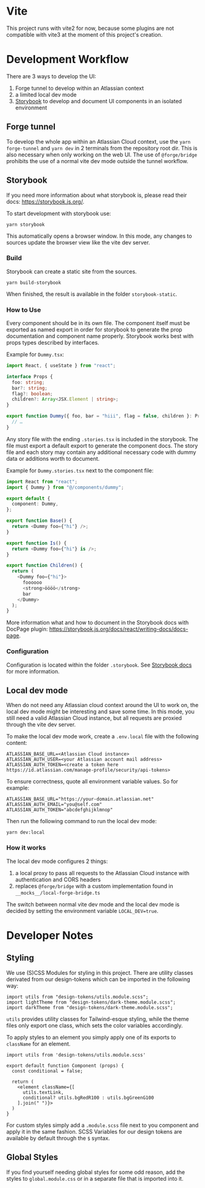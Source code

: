 # Vite

This project runs with vite2 for now, because some plugins are not compatible with vite3 at the moment of this project's creation.

# Development Workflow

There are 3 ways to develop the UI:

1. Forge tunnel to develop within an Atlassian context
2. a limited local dev mode
3. [Storybook](https://storybook.js.org/) to develop and document UI components in an isolated environment

## Forge tunnel

To develop the whole app within an Atlassian Cloud context, use the `yarn forge-tunnel` and `yarn dev` in 2 terminals from the repository root dir.
This is also necessary when only working on the web UI.
The use of `@forge/bridge` prohibits the use of a normal vite dev mode outside the tunnel workflow.

## Storybook

If you need more information about what storybook is, please read their docs: https://storybook.js.org/.

To start development with storybook use:

```
yarn storybook
```

This automatically opens a browser window.
In this mode, any changes to sources update the browser view like the vite dev server.

### Build

Storybook can create a static site from the sources.

```
yarn build-storybook
```

When finished, the result is available in the folder `storybook-static`.

### How to Use

Every component should be in its own file.
The component itself must be exported as named export in order for storybook to generate the prop documentation and component name properly.
Storybook works best with props types described by interfaces.

Example for `Dummy.tsx`:

```typescript jsx
import React, { useState } from "react";

interface Props {
  foo: string;
  bar?: string;
  flag?: boolean;
  children?: Array<JSX.Element | string>;
}

export function Dummy({ foo, bar = "hiii", flag = false, children }: Props) {
  // …
}
```

Any story file with the ending `.stories.tsx` is included in the storybook.
The file must export a default export to generate the component docs.
The story file and each story may contain any additional necessary code with dummy data or additions worth to document.

Example for `Dummy.stories.tsx` next to the component file:

```typescript jsx
import React from "react";
import { Dummy } from "@/components/dummy";

export default {
  component: Dummy,
};

export function Base() {
  return <Dummy foo={"hi"} />;
}

export function Is() {
  return <Dummy foo={"hi"} is />;
}

export function Children() {
  return (
    <Dummy foo={"hi"}>
      foooooo
      <strong>öööö</strong>
      bar
    </Dummy>
  );
}
```

More information what and how to document in the Storybook docs with DocPage plugin: https://storybook.js.org/docs/react/writing-docs/docs-page.

### Configuration

Configuration is located within the folder `.storybook`.
See [Storybook docs](https://storybook.js.org/docs/react/configure/overview) for more information.

## Local dev mode

When do not need any Atlassian cloud context around the UI to work on, the local dev mode might be interesting and save some time.
In this mode, you still need a valid Atlassian Cloud instance, but all requests are proxied through the vite dev server.

To make the local dev mode work, create a `.env.local` file with the following content:

```
ATLASSIAN_BASE_URL=<Atlassian Cloud instance>
ATLASSIAN_AUTH_USER=<your Atlassian account mail address>
ATLASSIAN_AUTH_TOKEN=<create a token here https://id.atlassian.com/manage-profile/security/api-tokens>
```

To ensure correctness, quote all environment variable values.
So for example:

```
ATLASSIAN_BASE_URL="https://your-domain.atlassian.net"
ATLASSIAN_AUTH_EMAIL="you@self.com"
ATLASSIAN_AUTH_TOKEN="abcdefghijklmnop"
```

Then run the following command to run the local dev mode:

```
yarn dev:local
```

### How it works

The local dev mode configures 2 things:

1. a local proxy to pass all requests to the Atlassian Cloud instance with authentication and CORS headers
2. replaces `@forge/bridge` with a custom implementation found in `__mocks__/local-forge-bridge.ts`

The switch between normal vite dev mode and the local dev mode is decided by setting the environment variable `LOCAL_DEV=true`.

# Developer Notes

## Styling

We use (S)CSS Modules for styling in this project. There are utility classes derivated from our design-tokens which can be imported in the following way:

```tsx
import utils from "design-tokens/utils.module.scss";
import lightTheme from "design-tokens/dark-theme.module.scss";
import darkTheme from "design-tokens/dark-theme.module.scss";
```

`utils` provides utility classes for Tailwind-esque styling, while the theme files only export one class, which sets the color variables accordingly.

To apply styles to an element you simply apply one of its exports to `className` for an element.

```tsx
import utils from 'design-tokens/utils.module.scss'

export default function Component (props) {
  const conditional = false;

  return (
    <element className={[
      utils.textLink,
      conditional? utils.bgRedR100 : utils.bgGreenG100
    ].join(" ")}>
  )
}
```

For custom styles simply add a `.module.scss` file next to you component and apply it in the same fashion. SCSS Variables for our design tokens are available by default through the `$` syntax.

## Global Styles

If you find yourself needing global styles for some odd reason, add the styles to `global.module.css` or in a separate file that is imported into it.
